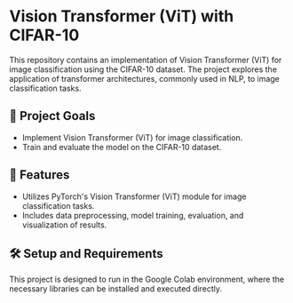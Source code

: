 # Vision Transformer (ViT) with CIFAR-10

This repository contains an implementation of Vision Transformer (ViT) for image classification using the CIFAR-10 dataset. The project explores the application of transformer architectures, commonly used in NLP, to image classification tasks.

## 🎯 Project Goals
- Implement Vision Transformer (ViT) for image classification.
- Train and evaluate the model on the CIFAR-10 dataset.

## 🌟 Features
- Utilizes PyTorch's Vision Transformer (ViT) module for image classification tasks.
- Includes data preprocessing, model training, evaluation, and visualization of results.

## 🛠️ Setup and Requirements
This project is designed to run in the Google Colab environment, where the necessary libraries can be installed and executed directly.



